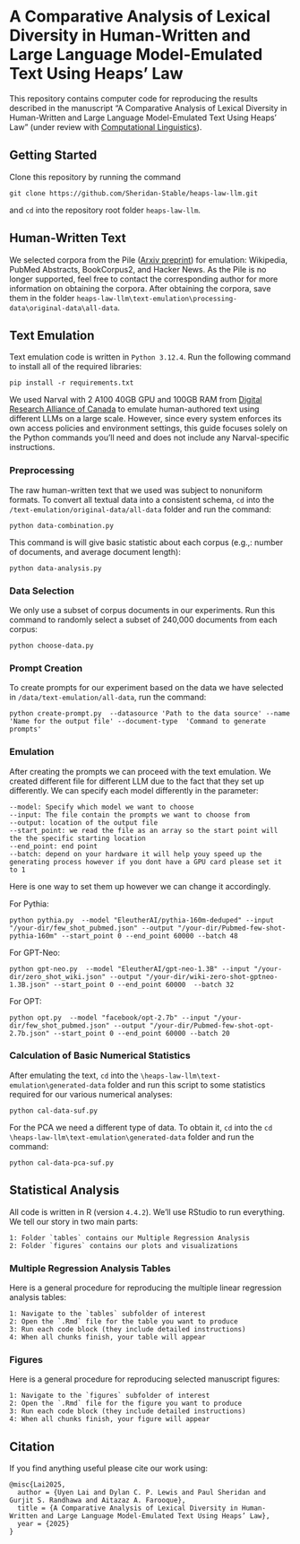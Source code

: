 # A Comparative Analysis of Lexical Diversity in Human-Written and Large Language Model-Emulated Text Using Heaps’ Law

This repository contains computer code for reproducing the results described in the manuscript “A Comparative Analysis of Lexical Diversity in Human-Written and Large Language Model-Emulated Text Using Heaps’ Law” (under review with [Computational Linguistics](https://direct.mit.edu/coli)).

## Getting Started

Clone this repository by running the command
```
git clone https://github.com/Sheridan-Stable/heaps-law-llm.git
```
and `cd` into the repository root folder `heaps-law-llm`.

## Human-Written Text

We selected corpora from the Pile ([Arxiv preprint](https://arxiv.org/abs/2101.00027)) for emulation: Wikipedia, PubMed Abstracts, BookCorpus2, and Hacker News. As the Pile is no longer supported, feel free to contact the corresponding author for more information on obtaining the corpora. After obtaining the corpora, save them in the folder `heaps-law-llm\text-emulation\processing-data\original-data\all-data`.

## Text Emulation

Text emulation code is written in `Python 3.12.4`.  Run the following command to install all of the required libraries: 
```
pip install -r requirements.txt
```
We used Narval with 2 A100 40GB GPU and 100GB RAM from [Digital Research Alliance of Canada](https://ccdb.alliancecan.ca/security/login) to emulate human-authored text using different LLMs on a large scale. However, since every system enforces its own access policies and environment settings, this guide focuses solely on the Python commands you’ll need and does not include any Narval-specific instructions.

### Preprocessing

The raw human-written text that we used was subject to nonuniform formats. To convert all textual data into a consistent schema, `cd` into the `/text-emulation/original-data/all-data` folder and run the command:
```
python data-combination.py
```

This command is will give basic statistic about each corpus (e.g.,: number of documents, and average document length):
```
python data-analysis.py
```

### Data Selection

We only use a subset of corpus documents in our experiments. Run this command to randomly select a subset of 240,000 documents from each corpus:
```
python choose-data.py
```

### Prompt Creation

To create prompts for our experiment based on the data we have selected in `/data/text-emulation/all-data`, run the command:
```
python create-prompt.py  --datasource 'Path to the data source' --name 'Name for the output file' --document-type  'Command to generate prompts'
```

### Emulation

After creating the prompts we can proceed with the text emulation. We created different file for different LLM due to the fact that they set up differently.
We can specify each model differently in the parameter:
```
--model: Specify which model we want to choose
--input: The file contain the prompts we want to choose from
--output: location of the output file
--start_point: we read the file as an array so the start point will the the specific starting location 
--end_point: end point 
--batch: depend on your hardware it will help youy speed up the generating process however if you dont have a GPU card please set it to 1
```

Here is one way to set them up however we can change it accordingly.

For Pythia:
```
python pythia.py  --model "EleutherAI/pythia-160m-deduped" --input "/your-dir/few_shot_pubmed.json" --output "/your-dir/Pubmed-few-shot-pythia-160m" --start_point 0 --end_point 60000 --batch 48
```

For GPT-Neo:
```
python gpt-neo.py  --model "EleutherAI/gpt-neo-1.3B" --input "/your-dir/zero_shot_wiki.json" --output "/your-dir/wiki-zero-shot-gptneo-1.3B.json" --start_point 0 --end_point 60000  --batch 32
```

For OPT:
```
python opt.py  --model "facebook/opt-2.7b" --input "/your-dir/few_shot_pubmed.json" --output "/your-dir/Pubmed-few-shot-opt-2.7b.json" --start_point 0 --end_point 60000 --batch 20
```

### Calculation of Basic Numerical Statistics 

After emulating the text, `cd` into the `\heaps-law-llm\text-emulation\generated-data` folder and run this script to some statistics required for our various numerical analyses:
```
python cal-data-suf.py
```

For the PCA we need a different type of data. To obtain it, `cd` into the `cd \heaps-law-llm\text-emulation\generated-data` folder and run the command:
```
python cal-data-pca-suf.py
```

## Statistical Analysis

All code is written in R (version `4.4.2`). We’ll use RStudio to run everything.
We tell our story in two main parts:
```
1: Folder `tables` contains our Multiple Regression Analysis
2: Folder `figures` contains our plots and visualizations
```

### Multiple Regression Analysis Tables

Here is a general procedure for reproducing the multiple linear regression analysis tables:
```
1: Navigate to the `tables` subfolder of interest
2: Open the `.Rmd` file for the table you want to produce
3: Run each code block (they include detailed instructions)
4: When all chunks finish, your table will appear 
```

### Figures

Here is a general procedure for reproducing selected manuscript figures:
```
1: Navigate to the `figures` subfolder of interest
2: Open the `.Rmd` file for the figure you want to produce
3: Run each code block (they include detailed instructions)
4: When all chunks finish, your figure will appear
```

## Citation

If you find anything useful please cite our work using:
```
@misc{Lai2025,
  author = {Uyen Lai and Dylan C. P. Lewis and Paul Sheridan and Gurjit S. Randhawa and Aitazaz A. Farooque},
  title = {A Comparative Analysis of Lexical Diversity in Human-Written and Large Language Model-Emulated Text Using Heaps’ Law},
  year = {2025}
}
```
